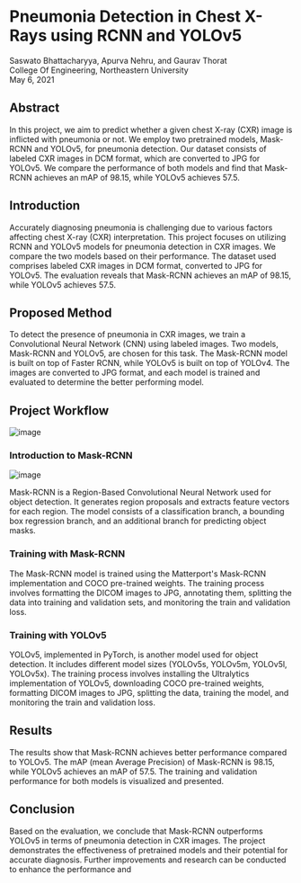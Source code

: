 # Pneumonia Detection in Chest X-Rays using RCNN and YOLOv5

Saswato Bhattacharyya, Apurva Nehru, and Gaurav Thorat  
College Of Engineering, Northeastern University  
May 6, 2021

## Abstract
In this project, we aim to predict whether a given chest X-ray (CXR) image is inflicted with pneumonia or not. We employ two pretrained models, Mask-RCNN and YOLOv5, for pneumonia detection. Our dataset consists of labeled CXR images in DCM format, which are converted to JPG for YOLOv5. We compare the performance of both models and find that Mask-RCNN achieves an mAP of 98.15, while YOLOv5 achieves 57.5.

## Introduction
Accurately diagnosing pneumonia is challenging due to various factors affecting chest X-ray (CXR) interpretation. This project focuses on utilizing RCNN and YOLOv5 models for pneumonia detection in CXR images. We compare the two models based on their performance. The dataset used comprises labeled CXR images in DCM format, converted to JPG for YOLOv5. The evaluation reveals that Mask-RCNN achieves an mAP of 98.15, while YOLOv5 achieves 57.5.

## Proposed Method
To detect the presence of pneumonia in CXR images, we train a Convolutional Neural Network (CNN) using labeled images. Two models, Mask-RCNN and YOLOv5, are chosen for this task. The Mask-RCNN model is built on top of Faster RCNN, while YOLOv5 is built on top of YOLOv4. The images are converted to JPG format, and each model is trained and evaluated to determine the better performing model.

## Project Workflow
![image](https://github.com/Saswato/Pneumonia-Detection-RCNN-YOLOv5/assets/67147010/69870b12-342c-4050-83bf-97a7b7e142ad)


### Introduction to Mask-RCNN
![image](https://github.com/Saswato/Pneumonia-Detection-RCNN-YOLOv5/assets/67147010/9f3fc2b4-aa2b-4cf8-a0c7-aa22fd834aff)

Mask-RCNN is a Region-Based Convolutional Neural Network used for object detection. It generates region proposals and extracts feature vectors for each region. The model consists of a classification branch, a bounding box regression branch, and an additional branch for predicting object masks.

### Training with Mask-RCNN
The Mask-RCNN model is trained using the Matterport's Mask-RCNN implementation and COCO pre-trained weights. The training process involves formatting the DICOM images to JPG, annotating them, splitting the data into training and validation sets, and monitoring the train and validation loss.

### Training with YOLOv5
YOLOv5, implemented in PyTorch, is another model used for object detection. It includes different model sizes (YOLOv5s, YOLOv5m, YOLOv5l, YOLOv5x). The training process involves installing the Ultralytics implementation of YOLOv5, downloading COCO pre-trained weights, formatting DICOM images to JPG, splitting the data, training the model, and monitoring the train and validation loss.

## Results
The results show that Mask-RCNN achieves better performance compared to YOLOv5. The mAP (mean Average Precision) of Mask-RCNN is 98.15, while YOLOv5 achieves an mAP of 57.5. The training and validation performance for both models is visualized and presented.

## Conclusion
Based on the evaluation, we conclude that Mask-RCNN outperforms YOLOv5 in terms of pneumonia detection in CXR images. The project demonstrates the effectiveness of pretrained models and their potential for accurate diagnosis. Further improvements and research can be conducted to enhance the performance and


